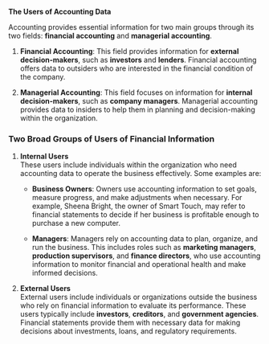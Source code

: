**The Users of Accounting Data**

Accounting provides essential information for two main groups through its two fields: **financial accounting** and **managerial accounting**.

1. **Financial Accounting**: This field provides information for **external decision-makers**, such as **investors** and **lenders**. Financial accounting offers data to outsiders who are interested in the financial condition of the company.

2. **Managerial Accounting**: This field focuses on information for **internal decision-makers**, such as **company managers**. Managerial accounting provides data to insiders to help them in planning and decision-making within the organization.

### Two Broad Groups of Users of Financial Information

1. **Internal Users**  
   These users include individuals within the organization who need accounting data to operate the business effectively. Some examples are:

   - **Business Owners**: Owners use accounting information to set goals, measure progress, and make adjustments when necessary. For example, Sheena Bright, the owner of Smart Touch, may refer to financial statements to decide if her business is profitable enough to purchase a new computer.

   - **Managers**: Managers rely on accounting data to plan, organize, and run the business. This includes roles such as **marketing managers**, **production supervisors**, and **finance directors**, who use accounting information to monitor financial and operational health and make informed decisions.

2. **External Users**  
   External users include individuals or organizations outside the business who rely on financial information to evaluate its performance. These users typically include **investors**, **creditors**, and **government agencies**. Financial statements provide them with necessary data for making decisions about investments, loans, and regulatory requirements.
